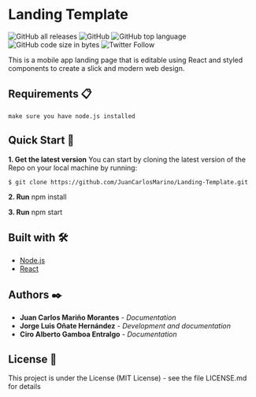 # Landing Template

![GitHub all releases](https://img.shields.io/github/downloads/JuanCarlosMarino/GraphQlExample/total?color=%2333E0FF&logo=GitHub&logoColor=3364FF)
![GitHub](https://img.shields.io/github/license/JuanCarlosMarino/GraphQlExample?color=FF3333&logo=Mozilla&logoColor=CF2B2D)
![GitHub top language](https://img.shields.io/github/languages/top/JuanCarlosMarino/GraphQlExample)
![GitHub code size in bytes](https://img.shields.io/github/languages/code-size/JuanCarlosMarino/GraphQlExample)
![Twitter Follow](https://img.shields.io/twitter/follow/mireminombre?style=social)

This is a mobile app landing page that is editable using React and styled components to create a slick and modern web design.

## Requirements 📋

```
make sure you have node.js installed
```

## Quick Start 🚀

**1. Get the latest version**
You can start by cloning the latest version of the Repo on your local machine by running:

```
$ git clone https://github.com/JuanCarlosMarino/Landing-Template.git
```

**2. Run** npm install

**3. Run** npm start

## Built with 🛠️

* [Node.js](https://nodejs.org/es/)
* [React](https://es.reactjs.org/)

## Authors ✒️

* **Juan Carlos Mariño Morantes** - *Documentation* 
* **Jorge Luis Oñate Hernández** - *Development and documentation* 
* **Ciro Alberto Gamboa Entralgo** - *Documentation* 

## License 📄

This project is under the License (MIT License) - see the file LICENSE.md for details
